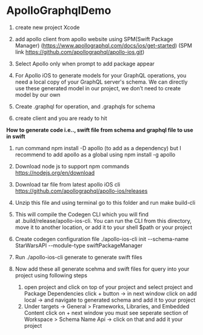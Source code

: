 # ApolloGraphqlDemo

1.	create new project Xcode

2.	add apollo client from apollo website using SPM(Swift Package Manager) (https://www.apollographql.com/docs/ios/get-started) (SPM link https://github.com/apollographql/apollo-ios.git)

3.	Select Apollo only when prompt to add package appear

4.	For Apollo iOS to generate models for your GraphQL operations, you need a local copy of your GraphQL server's schema. We can directly use these generated model in our project, we don’t need to create model by our own

5.	Create .graphql for operation, and .graphqls for schema

6.	create client and you are ready to hit


**How to generate code i.e.., swift file from schema and graphql file to use in swift**
1.	run command npm install -D apollo (to add as a dependency)
	but I recommend to add apollo as a global using npm install -g apollo

2. Download node js to support npm commands https://nodejs.org/en/download

3. Download tar file from latest apollo iOS cli https://github.com/apollographql/apollo-ios/releases

4. Unzip this file and using terminal go to this folder and run make build-cli

5. This will compile the Codegen CLI which you will find at .build/release/apollo-ios-cli. You can run the CLI from this directory, move it to another location, or add it to your shell $path or your project 

6. Create codegen configuration file
./apollo-ios-cli init --schema-name StarWarsAPI --module-type swiftPackageManager

7. Run ./apollo-ios-cli generate to generate swift files

8. Now add these all generate scehma and swift files for query into your project using following steps


	1.	open project and click on top of your project and select project and Package Dependencies click + button -> in next window click on add local -> and navigate to generated schema and add it to your project
	2.	Under targets -> General > Frameworks, Libraries, and Embedded Content click on + next window you must see seperate section of Workspace > Schema Name Api -> click on that and add it your project


